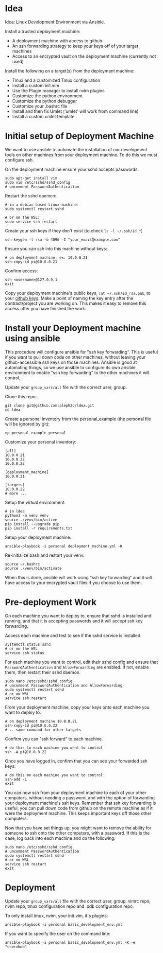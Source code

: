 # ldea

ldea: Linux Development Environment via Ansible.

Install a trusted deployment machine:

  * A deployment machine with access to github
  * An ssh forwarding strategy to keep your keys off of your target machines
  * Access to an encrypted vault on the deployment machine (currently not used)

Install the following on a target(s) from the deployment machine:

  * Tmux and a customized Tmux configuration
  * Install a custom init.vim
  * Use the Plugin manager to install nvim plugins
  * Customize the python environment
  * Customize the python debugger
  * Customize your .bashrc file
  * Install and then fix Umlet ('umlet' will work from command line)
  * Install a custom umlet template

# Initial setup of Deployment Machine

We want to use ansible to automate the installation of our development tools
on other machines from your deployment machine.  To do this we must configure
ssh.

On the deployment machine ensure your sshd accepts passwords.
```
sudo apt-get install vim
sudo vim /etc/sshd/sshd_config
# uncomment PasswordAuthentication
```

Restart the sshd daemon:
```
# in a debian based Linux machine:
sudo systemctl restart sshd

# or on the WSL:
sudo service ssh restart
```

Create your ssh keys if they don't exist (to check ``ls -l ~/.ssh/id_*``)
```
ssh-keygen -t rsa -b 4096 -C "your_email@example.com"
```

Ensure you can ssh into this machine without keys:
```
# on deployment machine, ex: 10.0.0.21
ssh-copy-id pi@10.0.0.21
```

Confirm access:
```
ssh <username>@127.0.0.1
exit
```

Copy your deployment machine's public keys,  ``cat ~/.ssh/id_rsa.pub``, to your
[github keys](https://github.com/settings/keys).  Make a point of naming the key
entry after the contract/project you are working on. This makes it easy to
remove this access after you have finished the work.

# Install your Deployment machine using ansible

This procedure will configure ansible for "ssh key forwarding".  This is useful
if you want to pull down code on other machines, without leaving your
github-accessible ssh keys on those machines.  Ansible is good at automating
things, so we use ansible to configure its own ansible environment to enable "ssh
key forwarding" to the other machines it will control.

Update your ``group_vars/all`` file with the correct user, group.

Clone this repo:
```
git clone git@github.com:aleph2c/ldea.git
cd ldea
```

Create a personal inventory from the personal_example (the personal file will be
ignored by git):
```
cp personal_example personal
```

Customize your personal inventory:
```
[all]
10.0.0.21
10.0.0.22
10.0.0.22

[deployment_machine]
10.0.0.21

[targets]
10.0.0.22
# more ...
```

Setup the virtual environment:
```
# in ldea
python3 -m venv venv
source ./venv/bin/active
pip install --upgrade pip
pip install -r requirements.txt
```

Setup your deployment machine:
```
ansible-playbook -i personal deployment_machine.yml -K
```

Re-initialize bash and restart your venv.
```
source ~/.bashrc
source ./venv/bin/activate
```

When this is done, ansible will work using "ssh key forwarding" and it will have
access to your encrypted vault files if you choose to use them.

# Pre-deployment Work

On each machine you want to deploy to, ensure that sshd is installed and
running, and that it is accepting passwords and it will accept ssh key forwarding.

Access each machine and test to see if the sshd service is installed:
```
systemctl status sshd
# or on the WSL
service ssh status
```

For each machine you want to control, edit their sshd config and ensure that
``PasswordAuthentication`` and ``AllowForwarding`` are enabled.  If not, enable
them, then restart their sshd daemon.

```
sudo nano /etc/sshd/sshd_config
# uncomment PasswordAuthentication and AllowForwarding
sudo systemctl restart sshd
# or on WSL
service ssh restart
```

From your deployment machine, copy your keys onto each machine you want to
deploy to.

```
# on deployment machine 10.0.0.21
ssh-copy-id pi@10.0.0.22
# .. same command for other targets

```

Confirm you can "ssh forward" to each machine.

```
# do this to each machine you want to control
ssh -A pi@10.0.0.22
```

Once you have logged in, confirm that you can see your forwarded ssh keys:

```
# do this on each machine you want to control
ssh-add -L
exit
```

You can now ssh from your deployment machine to each of your other computers,
without needing a password, and with the option of forwarding your deployment
machine's ssh keys.  Remember that ssh key forwarding is useful; you can pull
down code from github on the remote machine as if it were the deployment
machine.  This keeps important keys off those other computers.

Now that you have set things up, you might want to remove the ability for
someone to ssh onto the other computers, with a password.  If this is the case,
log back into each machine and do the following:

```
sudo nano /etc/sshd/sshd_config
# uncomment PasswordAuthentication
sudo systemctl restart sshd
# or on WSL
service ssh restart
exit
```

# Deployment

Update your ``group_vars/all`` file with the correct user, group, vimrc repo,
nvim repo, tmux configuration repo and .pdb configuration repo.

To only install tmux, nvim, your init.vim, it's plugins:

```
ansible-playbook -i personal basic_development_env.yml
```

If you want to specify the user on the command line:

```
ansible-playbook -i personal basic_development_env.yml -K -e "user=bob"
```
